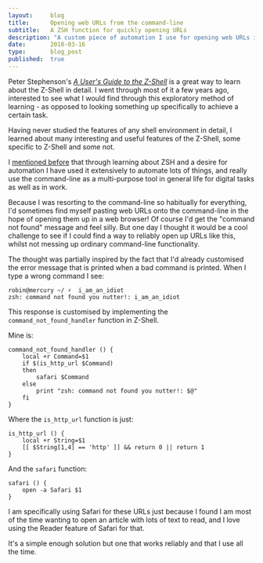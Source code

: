 ```yaml
---
layout:     blog
title:      Opening web URLs from the command-line
subtitle:   A ZSH function for quickly opening URLs
description: "A custom piece of automation I use for opening web URLs in a web browser directly from the ZSH command-line"
date:       2018-03-16
type:       blog_post
published:  true
---
```



Peter Stephenson's [*A User's Guide to the Z-Shell*](http://zsh.sourceforge.net/Guide/zshguide.html) is a great way to learn about the Z-Shell in detail. I went through most of it a few years ago, interested to see what I would find through this exploratory method of learning - as opposed to looking something up specifically to achieve a certain task.

Having never studied the features of any shell environment in detail, I learned about many interesting and useful features of the Z-Shell, some specific to Z-Shell and some not.

I [mentioned before](/blog/personal-automation-as-code-practice) that through learning about ZSH and a desire for automation I have used it extensively to automate lots of things, and really use the command-line as a multi-purpose tool in general life for digital tasks as well as in work.

Because I was resorting to the command-line so habitually for everything, I'd sometimes find myself pasting web URLs onto the command-line in the hope of opening them up in a web browser! Of course I'd get the "command not found" message and feel silly. But one day I thought it would be a cool challenge to see if I could find a way to reliably open up URLs like this, whilst not messing up ordinary command-line functionality.

The thought was partially inspired by the fact that I'd already customised the error message that is printed when a bad command is printed. When I type a wrong command I see:

<pre><code class="plaintext">robin@mercury ~/ ⚡  i_am_an_idiot
zsh: command not found you nutter!: i_am_an_idiot</code></pre>

This response is customised by implementing the `command_not_found_handler` function in Z-Shell.

Mine is:

<pre><code class="shell">command_not_found_handler () {
	local +r Command=$1
	if $(is_http_url $Command)
	then
		safari $Command
	else
		print "zsh: command not found you nutter!: $@"
	fi
}</code></pre>

Where the `is_http_url` function is just:

<pre><code class="shell">is_http_url () {
	local +r String=$1
	[[ $String[1,4] == 'http' ]] && return 0 || return 1
}</code></pre>

And the `safari` function:

<pre><code class="shell">safari () {
	open -a Safari $1
}</code></pre>

I am specifically using Safari for these URLs just because I found I am most of the time wanting to open an article with lots of text to read, and I love using the Reader feature of Safari for that.

It's a simple enough solution but one that works reliably and that I use all the time.

